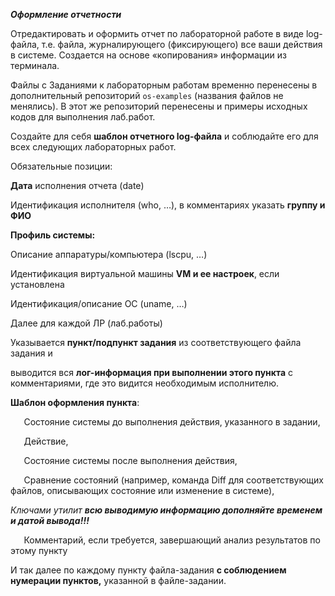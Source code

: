 ﻿***Оформление отчетности***

Отредактировать и оформить отчет по лабораторной работе в виде log-файла, т.е. файла, журналирующего (фиксирующего) все ваши действия в системе. Создается на основе «копирования» информации из терминала.

Файлы с Заданиями к лабораторным работам временно перенесены в дополнительный репозиторий ```os-examples```  (названия файлов не менялись). В этот же репозиторий перенесены и примеры исходных кодов для выполнения лаб.работ.

Создайте для себя **шаблон отчетного log-файла** и соблюдайте его для всех следующих лабораторных работ.

Обязательные позиции:

**Дата** исполнения отчета   (date)

Идентификация исполнителя (who, …), в комментариях указать **группу и  ФИО**

**Профиль системы:**

Описание аппаратуры/компьютера (lscpu, …)

Идентификация виртуальной машины **VM и ее настроек**, если установлена

Идентификация/описание ОС (uname, …)

Далее для каждой ЛР (лаб.работы) 

Указывается **пункт/подпункт задания** из соответствующего файла задания и

выводится вся **лог-информация при выполнении этого пункта** с комментариями, где это видится необходимым исполнителю.

**Шаблон оформления пункта**:

`	`Состояние системы до выполнения действия, указанного в задании,

`	`Действие,

`	`Состояние системы после выполнения действия,

`	`Сравнение состояний (например, команда Diff для соответствующих файлов, описывающих состояние или изменение в системе),

*Ключами утилит **всю выводимую информацию дополняйте временем и датой вывода!!!***

`	`Комментарий, если требуется, завершающий анализ результатов по этому пункту

И так далее по каждому пункту файла-задания **с соблюдением нумерации пунктов,** указанной в файле-задании.


